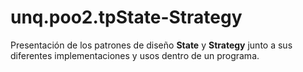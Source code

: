 # unq.poo2.tpState-Strategy
Presentación de los patrones de diseño **State** y **Strategy** junto a sus diferentes implementaciones y usos dentro de un programa.
